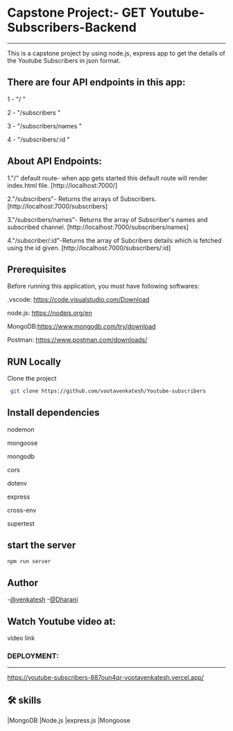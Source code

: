 # Capstone Project:- GET Youtube-Subscribers-Backend
-----------------------
This is a capstone project by using node.js, express app to get the details of the Youtube Subscribers in json format.

## There are four API endpoints in this app:

1 - "/ "

2 - "/subscribers "

3 - "/subscribers/names "

4 - "/subscribers/:id "


## About API Endpoints:


1."/" default route- when app gets started this default route will render index.html file.
[http://localhost:7000/]

2."/subscribers"- Returns the arrays of Subscribers.
[http://localhost:7000/subscribers]

3."/subscribers/names"- Returns the array of Subscriber's names and subscribed channel.
[http://localhost:7000/subscribers/names]

4."/subscriber/:id"-Returns the array of Subcribers details which is fetched using the id given.
[http://localhost:7000/subscribers/:id]


## Prerequisites
Before running this application, you must have following softwares:

.vscode: https://code.visualstudio.com/Download

node.js: https://nodejs.org/en

MongoDB:https://www.mongodb.com/try/download

Postman: https://www.postman.com/downloads/

## RUN Locally

Clone the project
```bash
 git clone https://github.com/vootavenkatesh/Youtube-subscribers
 ```

## Install dependencies

nodemon

mongoose

mongodb

cors

dotenv

express

cross-env

supertest

## start the server
```bash
npm run server
```
## Author
-[@venkatesh](https://github.com/vootavenkatesh)
-[@Dharani](https://github.com/DHARANISOMANATH)

## Watch Youtube video at:

video link


### DEPLOYMENT:
-------

https://youtube-subscribers-887oun4qr-vootavenkatesh.vercel.app/

## 🛠 skills
|MongoDB |Node.js |express.js |Mongoose
